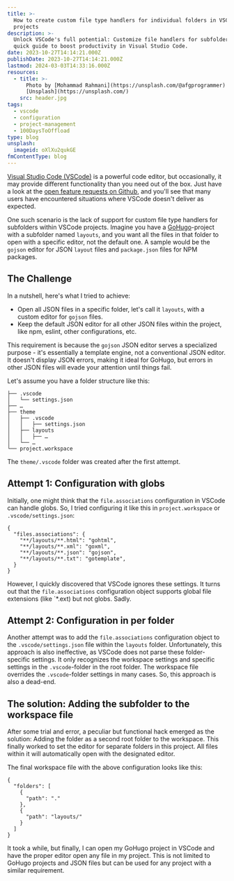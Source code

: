 ```yaml
---
title: >-
  How to create custom file type handlers for individual folders in VSCode
  projects
description: >-
  Unlock VSCode's full potential: Customize file handlers for subfolders. A
  quick guide to boost productivity in Visual Studio Code.
date: 2023-10-27T14:14:21.000Z
publishDate: 2023-10-27T14:14:21.000Z
lastmod: 2024-03-03T14:33:16.000Z
resources:
  - title: >-
      Photo by [Mohammad Rahmani](https://unsplash.com/@afgprogrammer) via
      [Unsplash](https://unsplash.com/)
    src: header.jpg
tags:
  - vscode
  - configuration
  - project-management
  - 100DaysToOffload
type: blog
unsplash:
  imageid: oXlXu2qukGE
fmContentType: blog
---
```


[Visual Studio Code (VSCode)](https://code.visualstudio.com/) is a powerful code editor, but occasionally, it may provide different functionality than you need out of the box. Just have a look at the [open feature requests on Github](https://github.com/microsoft/vscode/issues?q=is%3Aopen+is%3Aissue+label%3Afeature-request), and you'll see that many users have encountered situations where VSCode doesn't deliver as expected.

One such scenario is the lack of support for custom file type handlers for subfolders within VSCode projects. Imagine you have a [GoHugo](https://gohugo.io)-project with a subfolder named `layouts`, and you want all the files in that folder to open with a specific editor, not the default one. A sample would be the `gojson` editor for JSON `layout` files and `package.json` files for NPM packages.

## The Challenge

In a nutshell, here's what I tried to achieve:

* Open all JSON files in a specific folder, let's call it `layouts`, with a custom editor for `gojson` files.
* Keep the default JSON editor for all other JSON files within the project, like npm, eslint, other configurations, etc.

This requirement is because the `gojson` JSON editor serves a specialized purpose - it's essentially a template engine, not a conventional JSON editor. It doesn't display JSON errors, making it ideal for GoHugo, but errors in other JSON files will evade your attention until things fail.

Let's assume you have a folder structure like this:

```plaintext
├── .vscode
│   └── settings.json
├── …
├── theme
│   ├── .vscode
│   │   ├── settings.json
│   ├── layouts
│   │   ├── …
│   └── …
└── project.workspace
```

The `theme/.vscode` folder was created after the first attempt.

## Attempt 1: Configuration with globs

Initially, one might think that the `file.associations` configuration in VSCode can handle globs. So, I tried configuring it like this in `project.workspace` or `.vscode/settings.json`:

```jsonc
{
  "files.associations": {
    "**/layouts/**.html": "gohtml",
    "**/layouts/**.xml": "goxml",
    "**/layouts/**.json": "gojson",
    "**/layouts/**.txt": "gotemplate",
  }
}
```

However, I quickly discovered that VSCode ignores these settings. It turns out that the `file.associations` configuration object supports global file extensions (like \`\*.ext) but not globs. Sadly.

## Attempt 2: Configuration in per folder

Another attempt was to add the `file.associations` configuration object to the `.vscode/settings.json` file within the `layouts` folder. Unfortunately, this approach is also ineffective, as VSCode does not parse these folder-specific settings. It only recognizes the workspace settings and specific settings in the `.vscode`-folder in the root folder. The workspace file overrides the `.vscode`-folder settings in many cases. So, this approach is also a dead-end.

## The solution: Adding the subfolder to the workspace file

After some trial and error, a peculiar but functional hack emerged as the solution: Adding the folder as a second root folder to the workspace. This finally worked to set the editor for separate folders in this project. All files within it will automatically open with the designated editor.

The final workspace file with the above configuration looks like this:

```jsonc
{
  "folders": [
    {
      "path": "."
    },
    {
      "path": "layouts/"
    }
  ]
}
```

It took a while, but finally, I can open my GoHugo project in VSCode and have the proper editor open any file in my project. This is not limited to GoHugo projects and JSON files but can be used for any project with a similar requirement.
